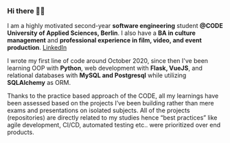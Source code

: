 ### Hi there 👋🏼

  I am a highly motivated second-year **software engineering** student **@CODE University of Applied Sciences, Berlin**. I also have a **BA in culture management** and **professional experience in film, video, and event production**. [LinkedIn](https://www.linkedin.com/in/canturgay/)

  I wrote my first line of code around October 2020, since then I've been learning OOP with **Python**, web development with **Flask, VueJS**, and relational databases with **MySQL and Postgresql** while utilizing **SQLAlchemy** as ORM. 

  Thanks to the practice based approach of the CODE, all my learnings have been assessed based on the projects I’ve been building rather than mere exams and presentations on isolated subjects. All of the projects (repositories) are directly related to my studies hence “best practices” like agile development, CI/CD, automated testing etc.. were prioritized over end products. 


